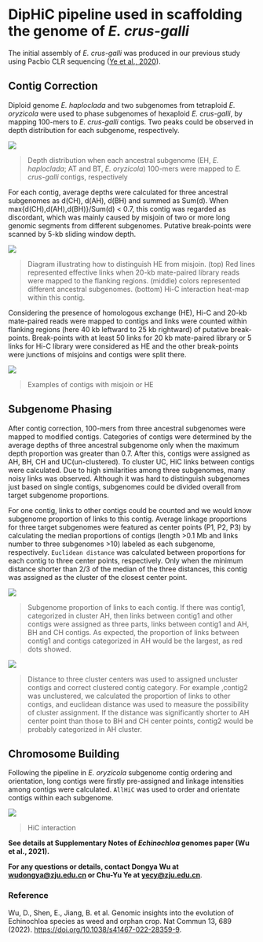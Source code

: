 # DipHiC pipeline used in scaffolding the genome of *E. crus-galli*
The initial assembly of *E. crus-galli* was produced in our previous study using Pacbio CLR sequencing  ([Ye et al., 2020](https://www.cell.com/molecular-plant/fulltext/S1674-2052(20)30214-8)).

## Contig Correction
Diploid genome *E. haploclada* and two subgenomes from tetraploid *E. oryzicola* were used to phase subgenomes of hexaploid *E. crus-galli*, by mapping 100-mers to *E. crus-galli* contigs. Two peaks could be observed in depth distribution for each subgenome, respectively. 

![](https://github.com/bioinplant/Echinochloa_genome/blob/main/hic_scaffolding/ec/ec_fig/%E5%9B%BE%E7%89%8712.png)
>Depth distribution when each ancestral subgenome (EH, *E. haploclada*; AT and BT, *E. oryzicola*) 100-mers were mapped to *E. crus-galli* contigs, respectively

For each contig, average depths were calculated for three ancestral subgenomes as d(CH), d(AH), d(BH) and summed as Sum(d). When max{d(CH),d(AH),d(BH)}/Sum(d) < 0.7, this contig was regarded as discordant, which was mainly caused by misjoin of two or more long genomic segments from different subgenomes. Putative break-points were scanned by 5-kb sliding window depth. 

![](https://github.com/bioinplant/Echinochloa_genome/blob/main/hic_scaffolding/ec/ec_fig/%E5%9B%BE%E7%89%8713.png)
>Diagram illustrating how to distinguish HE from misjoin. (top) Red lines represented effective links when 20-kb mate-paired library reads were mapped to the flanking regions. (middle) colors represented different ancestral subgenomes. (bottom) Hi-C interaction heat-map within this contig.

Considering the presence of homologous exchange (HE), Hi-C and 20-kb mate-paired reads were mapped to contigs and links were counted within flanking regions (here 40 kb leftward to 25 kb rightward) of putative break-points. Break-points with at least 50 links for 20 kb mate-paired library or 5 links for Hi-C library were considered as HE and the other break-points were junctions of misjoins and contigs were split there.

![](https://github.com/bioinplant/Echinochloa_genome/blob/main/hic_scaffolding/ec/ec_fig/%E5%9B%BE%E7%89%8714.png)
>Examples of contigs with misjoin or HE

## Subgenome Phasing

After contig correction, 100-mers from three ancestral subgenomes were mapped to modified contigs. Categories of contigs were determined by the average depths of three ancestral subgenome only when the maximum depth proportion was greater than 0.7. After this, contigs were assigned as AH, BH, CH and UC(un-clustered). To cluster UC, HiC links between contigs were calculated. Due to high similarities among three subgenomes, many noisy links was observed. Although it was hard to distinguish subgenomes just based on single contigs, subgenomes could be divided overall from target subgenome proportions. 

For one contig, links to other contigs could be counted and we would know subgenome proportion of links to this contig. Average linkage proportions for three target subgenomes were featured as center points (P1, P2, P3) by calculating the median proportions of contigs (length >0.1 Mb and links number to three subgenomes >10) labeled as each subgenome, respectively. `Euclidean distance` was calculated between proportions for each contig to three center points, respectively. Only when the minimum distance shorter than 2/3 of the median of the three distances, this contig was assigned as the cluster of the closest center point.

![](https://github.com/bioinplant/Echinochloa_genome/blob/main/hic_scaffolding/ec/ec_fig/%E5%9B%BE%E7%89%8715.png)
>Subgenome proportion of links to each contig. If there was contig1, categorized in cluster AH, then links between contig1 and other contigs were assigned as three parts, links between contig1 and AH, BH and CH contigs. As expected, the proportion of links between contig1 and contigs categorized in AH would be the largest, as red dots showed.


![](https://github.com/bioinplant/Echinochloa_genome/blob/main/hic_scaffolding/ec/ec_fig/%E5%9B%BE%E7%89%8716.png)
>Distance to three cluster centers was used to assigned uncluster contigs and correct clustered contig category. For example ,contig2 was unclustered, we calculated the proportion of links to other contigs, and euclidean distance was used to measure the possibility of cluster assignment. If the distance was significantly shorter to AH center point than those to BH and CH center points, contig2 would be probably categorized in AH cluster.

## Chromosome Building

Following the pipeline in *E. oryzicola* subgenome contig ordering and orientation, long contigs were firstly pre-assigned and linkage intensities among contigs were calculated. `AllHiC` was used to order and orientate contigs within each subgenome.

![](https://github.com/bioinplant/Echinochloa_genome/blob/main/hic_scaffolding/ec/ec_fig/%E5%9B%BE%E7%89%8718.png)
>HiC interaction


 
 
 

**See details at Supplementary Notes of *Echinochloa* genomes paper (Wu et al., 2021).**

**For any questions or details, contact Dongya Wu at [wudongya@zju.edu.cn]() or Chu-Yu Ye at [yecy@zju.edu.cn]()**.



### Reference
Wu, D., Shen, E., Jiang, B. et al. Genomic insights into the evolution of Echinochloa species as weed and orphan crop. Nat Commun 13, 689 (2022). https://doi.org/10.1038/s41467-022-28359-9.
